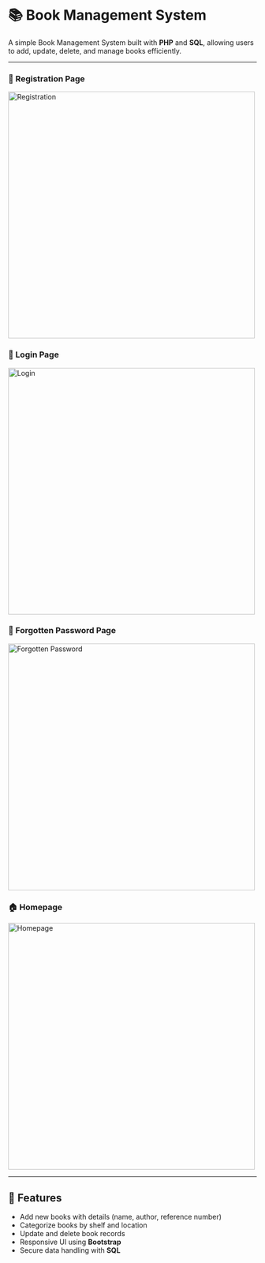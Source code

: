 # 📚 Book Management System

A simple Book Management System built with **PHP** and **SQL**, allowing users to add, update, delete, and manage books efficiently.

---

### 📝 Registration Page
<img src="https://github.com/user-attachments/assets/95c68cf4-ff63-4478-9872-be5b493c069e" alt="Registration" width="500">

### 🔐 Login Page
<img src="https://github.com/user-attachments/assets/5e2610e6-8fa6-4245-a747-fec582311efb" alt="Login" width="500">

### 🔑 Forgotten Password Page
<img src="https://github.com/user-attachments/assets/94eab308-e8c4-4d1b-9d43-0cbc09dc89ea" alt="Forgotten Password" width="500">

### 🏠 Homepage
<img src="https://github.com/user-attachments/assets/d83e8a6d-acd6-4607-9db5-ea4d3273eb2c" alt="Homepage" width="500">

---

## 🚀 Features
- Add new books with details (name, author, reference number)
- Categorize books by shelf and location
- Update and delete book records
- Responsive UI using **Bootstrap**
- Secure data handling with **SQL**
